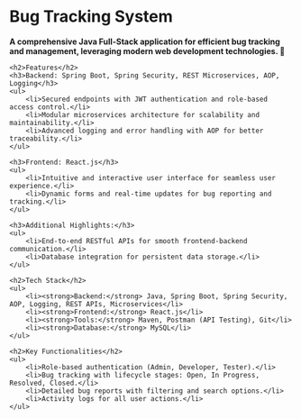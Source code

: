 <html>
    <body>
    <h1>Bug Tracking System</h1>
    <p><strong>A comprehensive Java Full-Stack application for efficient bug tracking and management, leveraging modern web development technologies. 🚀</strong></p>
    
    <h2>Features</h2>
    <h3>Backend: Spring Boot, Spring Security, REST Microservices, AOP, Logging</h3>
    <ul>
        <li>Secured endpoints with JWT authentication and role-based access control.</li>
        <li>Modular microservices architecture for scalability and maintainability.</li>
        <li>Advanced logging and error handling with AOP for better traceability.</li>
    </ul>
    
    <h3>Frontend: React.js</h3>
    <ul>
        <li>Intuitive and interactive user interface for seamless user experience.</li>
        <li>Dynamic forms and real-time updates for bug reporting and tracking.</li>
    </ul>
    
    <h3>Additional Highlights:</h3>
    <ul>
        <li>End-to-end RESTful APIs for smooth frontend-backend communication.</li>
        <li>Database integration for persistent data storage.</li>
    </ul>
    
    <h2>Tech Stack</h2>
    <ul>
        <li><strong>Backend:</strong> Java, Spring Boot, Spring Security, AOP, Logging, REST APIs, Microservices</li>
        <li><strong>Frontend:</strong> React.js</li>
        <li><strong>Tools:</strong> Maven, Postman (API Testing), Git</li>
        <li><strong>Database:</strong> MySQL</li>
    </ul>
    
    <h2>Key Functionalities</h2>
    <ul>
        <li>Role-based authentication (Admin, Developer, Tester).</li>
        <li>Bug tracking with lifecycle stages: Open, In Progress, Resolved, Closed.</li>
        <li>Detailed bug reports with filtering and search options.</li>
        <li>Activity logs for all user actions.</li>
    </ul>
</body>
</html>
